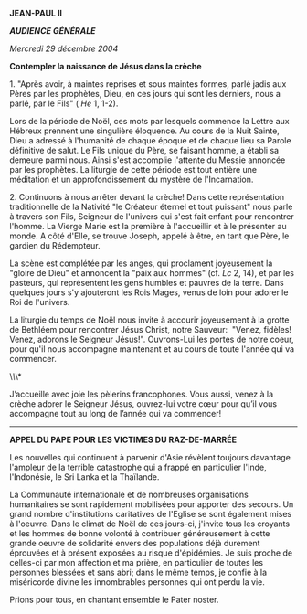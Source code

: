 **JEAN-PAUL II**

***AUDIENCE GÉNÉRALE***

*Mercredi 29 décembre 2004*

**Contempler la naissance de Jésus dans la crèche**

1. "Après avoir, à maintes reprises et sous maintes formes, parlé jadis aux Pères par les prophètes, Dieu, en ces jours qui sont les derniers, nous a parlé, par le Fils" ( *He* 1, 1-2).

Lors de la période de Noël, ces mots par lesquels commence la Lettre aux Hébreux prennent une singulière éloquence. Au cours de la Nuit Sainte, Dieu a adressé à l'humanité de chaque époque et de chaque lieu sa Parole définitive de salut. Le Fils unique du Père, se faisant homme, a établi sa demeure parmi nous. Ainsi s'est accomplie l'attente du Messie annoncée par les prophètes. La liturgie de cette période est tout entière une méditation et un approfondissement du mystère de l'Incarnation.

2. Continuons à nous arrêter devant la crèche! Dans cette représentation traditionnelle de la Nativité "le Créateur éternel et tout puissant" nous parle à travers son Fils, Seigneur de l'univers qui s'est fait enfant pour rencontrer l'homme. La Vierge Marie est la première à l'accueillir et à le présenter au monde. A côté d'Elle, se trouve Joseph, appelé à être, en tant que Père, le gardien du Rédempteur.

La scène est complétée par les anges, qui proclament joyeusement la "gloire de Dieu" et annoncent la "paix aux hommes" (cf. *Lc* 2, 14), et par les pasteurs, qui représentent les gens humbles et pauvres de la terre. Dans quelques jours s'y ajouteront les Rois Mages, venus de loin pour adorer le Roi de l'univers.

La liturgie du temps de Noël nous invite à accourir joyeusement à la grotte de Bethléem pour rencontrer Jésus Christ, notre Sauveur:  "Venez, fidèles! Venez, adorons le Seigneur Jésus!". Ouvrons-Lui les portes de notre coeur, pour qu'il nous accompagne maintenant et au cours de toute l'année qui va commencer.

\\*\\*\\*

J’accueille avec joie les pèlerins francophones. Vous aussi, venez à la crèche adorer le Seigneur Jésus, ouvrez-lui votre cœur pour qu’il vous accompagne tout au long de l’année qui va commencer!

* * *

**APPEL DU PAPE POUR LES VICTIMES DU RAZ-DE-MARRÉE**

Les nouvelles qui continuent à parvenir d'Asie révèlent toujours davantage l'ampleur de la terrible catastrophe qui a frappé en particulier l'Inde, l'Indonésie, le Sri Lanka et la Thaïlande.

La Communauté internationale et de nombreuses organisations humanitaires se sont rapidement mobilisées pour apporter des secours. Un grand nombre d'institutions caritatives de l'Eglise se sont également mises à l'oeuvre. Dans le climat de Noël de ces jours-ci, j'invite tous les croyants et les hommes de bonne volonté à contribuer généreusement à cette grande oeuvre de solidarité envers des populations déjà durement éprouvées et à présent exposées au risque d'épidémies. Je suis proche de celles-ci par mon affection et ma prière, en particulier de toutes les personnes blessées et sans abri; dans le même temps, je confie à la miséricorde divine les innombrables personnes qui ont perdu la vie.

Prions pour tous, en chantant ensemble le Pater noster.